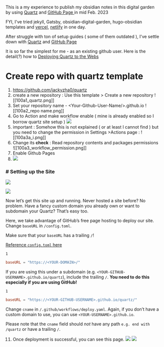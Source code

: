 
This is a my experience to publish my obsidian notes in this digital garden by using [Quartz](https://github.com/jackyzha0/quartz)  and  [GitHub Page ](https://pages.github.com/) in mid Feb. 2023 

FYI, I've tried jekyll, Gatsby, obsidian-digital-garden, hugo-obsidian templates and [vercel](https://vercel.com), [netlify](https://netlify.com) in one day. 

After struggle with ton of setup guides ( some of them outdated ), I've settle down with [Quartz](https://github.com/jackyzha0/quartz)  and  [GitHub Page ](https://pages.github.com/) 

It is so far the simplest for me - as an existing github user. 
Here is the detail(?) how to  [Deploying Quartz to the Webs](https://quartz.jzhao.xyz/notes/hosting/)


# Create repo with quartz template

1. https://github.com/jackyzha0/quartz
2. create a new repository : Use this template > Create a new repository  ![[100a1_quartz.png]]
3. Set your repository name - \<Your-Github-User-Name/>.github.io 
![[100a2_repo name.png]]
4. Go to Action and make workflow enable ( mine is already enabled so I borrow quartz site setup ) ![](https://quartz.jzhao.xyz//notes/images/github-actions.png)
5. important : Somehow this is not explained ( or at least I cannot find ) but you need to change the permission in Settings >Actions page : ![[100a3a_i.png]]
6. Change its **check**  :  Read repository contents and packages permissions  ![[100a3_workflow_permission.png]]
7. Enable  Github Pages 
8. ![](https://quartz.jzhao.xyz//notes/images/github-pages.png)


### # Setting up the Site
![](https://quartz.jzhao.xyz/notes/hosting/#setting-up-the-site)

![](https://quartz.jzhao.xyz/notes/hosting/#setting-up-the-site)

Now let’s get this site up and running. Never hosted a site before? No problem. Have a fancy custom domain you already own or want to subdomain your Quartz? That’s easy too.

Here, we take advantage of GitHub’s free page hosting to deploy our site. Change `baseURL` in `/config.toml`.

Make sure that your `baseURL` has a trailing `/`!

[Reference `config.toml` here](https://github.com/jackyzha0/quartz/blob/hugo/config.toml)

```
1
```

```toml
baseURL = "https://<YOUR-DOMAIN>/"
```

If you are using this under a subdomain (e.g. `<YOUR-GITHUB-USERNAME>.github.io/quartz`), include the trailing `/`. **You need to do this especially if you are using GitHub!**

```
1
```

```toml
baseURL = "https://<YOUR-GITHUB-USERNAME>.github.io/quartz/"
```

Change `cname` in `/.github/workflows/deploy.yaml`. Again, if you don’t have a custom domain to use, you can use `<YOUR-USERNAME>.github.io`.

Please note that the `cname` field should _not_ have any path `e.g. end with /quartz` or have a trailing `/`.

11. Once deployment is successful, you can see this page. 
![](https://github.com/jackyzha0/quartz/blob/hugo/screenshot.png)
![](https://github.com/jackyzha0/quartz/blob/hugo/screenshot.png?raw=true)

